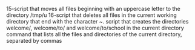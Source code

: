 15-script that moves all files beginning with an uppercase letter to the directory /tmp/u
16-script that deletes all files in the current working directory that end with the character ~.
script that creates the directories welcome/, welcome/to/ and welcome/to/school in the current directory
command that lists all the files and directories of the current directory, separated by commas
